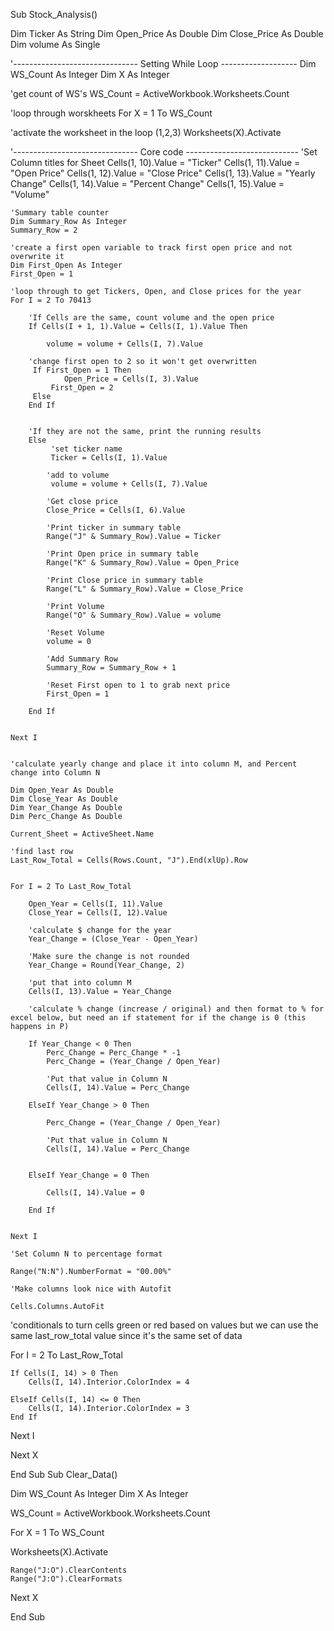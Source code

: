 Sub Stock_Analysis()

Dim Ticker As String
Dim Open_Price As Double
Dim Close_Price As Double
Dim volume As Single


'------------------------------- Setting While Loop  -------------------
Dim WS_Count As Integer
Dim X As Integer

'get count of WS's
WS_Count = ActiveWorkbook.Worksheets.Count

'loop through worskheets
For X = 1 To WS_Count

'activate the worksheet in the loop (1,2,3)
Worksheets(X).Activate



'------------------------------- Core code ----------------------------
    'Set Column titles for Sheet
    Cells(1, 10).Value = "Ticker"
    Cells(1, 11).Value = "Open Price"
    Cells(1, 12).Value = "Close Price"
    Cells(1, 13).Value = "Yearly Change"
    Cells(1, 14).Value = "Percent Change"
    Cells(1, 15).Value = "Volume"

    'Summary table counter
    Dim Summary_Row As Integer
    Summary_Row = 2

    'create a first open variable to track first open price and not overwrite it
    Dim First_Open As Integer
    First_Open = 1

    'loop through to get Tickers, Open, and Close prices for the year
    For I = 2 To 70413

        'If Cells are the same, count volume and the open price
        If Cells(I + 1, 1).Value = Cells(I, 1).Value Then
    
            volume = volume + Cells(I, 7).Value
            
        'change first open to 2 so it won't get overwritten
         If First_Open = 1 Then
                Open_Price = Cells(I, 3).Value
             First_Open = 2
         Else
        End If
            
            
        'If they are not the same, print the running results
        Else
             'set ticker name
             Ticker = Cells(I, 1).Value
        
            'add to volume
             volume = volume + Cells(I, 7).Value
        
            'Get close price
            Close_Price = Cells(I, 6).Value
        
            'Print ticker in summary table
            Range("J" & Summary_Row).Value = Ticker
        
            'Print Open price in summary table
            Range("K" & Summary_Row).Value = Open_Price
        
            'Print Close price in summary table
            Range("L" & Summary_Row).Value = Close_Price
        
            'Print Volume
            Range("O" & Summary_Row).Value = volume
        
            'Reset Volume
            volume = 0
        
            'Add Summary Row
            Summary_Row = Summary_Row + 1
        
            'Reset First open to 1 to grab next price
            First_Open = 1
           
        End If
     
    
    Next I


    'calculate yearly change and place it into column M, and Percent change into Column N

    Dim Open_Year As Double
    Dim Close_Year As Double
    Dim Year_Change As Double
    Dim Perc_Change As Double
    
    Current_Sheet = ActiveSheet.Name
    
    'find last row
    Last_Row_Total = Cells(Rows.Count, "J").End(xlUp).Row

    
    For I = 2 To Last_Row_Total

        Open_Year = Cells(I, 11).Value
        Close_Year = Cells(I, 12).Value
    
        'calculate $ change for the year
        Year_Change = (Close_Year - Open_Year)
        
        'Make sure the change is not rounded
        Year_Change = Round(Year_Change, 2)
    
        'put that into column M
        Cells(I, 13).Value = Year_Change
    
        'calculate % change (increase / original) and then format to % for excel below, but need an if statement for if the change is 0 (this happens in P)
    
        If Year_Change < 0 Then
            Perc_Change = Perc_Change * -1
            Perc_Change = (Year_Change / Open_Year)
    
            'Put that value in Column N
            Cells(I, 14).Value = Perc_Change
            
        ElseIf Year_Change > 0 Then
        
            Perc_Change = (Year_Change / Open_Year)
    
            'Put that value in Column N
            Cells(I, 14).Value = Perc_Change
            
        
        ElseIf Year_Change = 0 Then
        
            Cells(I, 14).Value = 0
            
        End If
        
    
    Next I

    'Set Column N to percentage format

    Range("N:N").NumberFormat = "00.00%"
    
    'Make columns look nice with Autofit

    Cells.Columns.AutoFit
    
    
'conditionals to turn cells green or red based on values but we can use the same last_row_total value since it's the same set of data

For I = 2 To Last_Row_Total

    If Cells(I, 14) > 0 Then
        Cells(I, 14).Interior.ColorIndex = 4
    
    ElseIf Cells(I, 14) <= 0 Then
        Cells(I, 14).Interior.ColorIndex = 3
    End If
    
Next I
    
Next X


End Sub
Sub Clear_Data()

Dim WS_Count As Integer
Dim X As Integer

WS_Count = ActiveWorkbook.Worksheets.Count

For X = 1 To WS_Count

Worksheets(X).Activate

    Range("J:O").ClearContents
    Range("J:O").ClearFormats

Next X


End Sub


